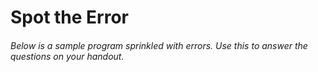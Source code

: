 # Spot the Error
###### Below is a sample program sprinkled with errors. Use this to answer the questions on your handout. 


```

```
